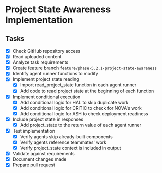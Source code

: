 # Project State Awareness Implementation

## Tasks
- [x] Check GitHub repository access
- [x] Read uploaded content
- [x] Analyze task requirements
- [x] Create feature branch `feature/phase-5.2.1-project-state-awareness`
- [x] Identify agent runner functions to modify
- [x] Implement project state reading
  - [x] Import read_project_state function in each agent runner
  - [x] Add code to read project state at the beginning of each function
- [x] Implement conditional execution
  - [x] Add conditional logic for HAL to skip duplicate work
  - [x] Add conditional logic for CRITIC to check for NOVA's work
  - [x] Add conditional logic for ASH to check deployment readiness
- [x] Include project state in responses
  - [x] Add project_state to the return value of each agent runner
- [x] Test implementation
  - [x] Verify agents skip already-built components
  - [x] Verify agents reference teammates' work
  - [x] Verify project_state context is included in output
- [x] Validate against requirements
- [x] Document changes made
- [x] Prepare pull request
